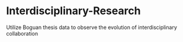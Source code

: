 # Interdisciplinary-Research
Utilize Boguan thesis data to observe the evolution of interdisciplinary collaboration
